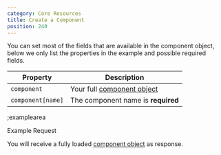```yaml
---
category: Core Resources
title: Create a Component
position: 240
---
```


You can set most of the fields that are available in the component object, below we only list the properties in the example and possible required fields. 

| Property | Description |
|---|---|
| `component` | Your full [component object](#core-resources/components/the-component-object) |
| `component[name]` | The component name is **required** |

;examplearea

Example Request

<RequestExample url="https://mapi.storyblok.com/v1/spaces/656/components/" httpMethod="POST" :requestObject='{"component":{"name":"teaser","display_name":"Teaser","schema":{"title":{"type":"text","pos":0},"image":{"type":"image","pos":1}},"is_root":false,"is_nestable":true}}'></RequestExample>

You will receive a fully loaded [component object](#core-resources/components/the-component-object) as response.
